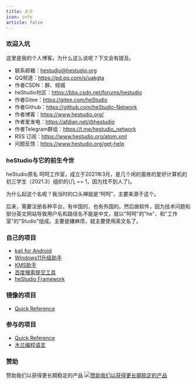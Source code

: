 ```yaml
---
title: 关于
icon: info
article: false
---
```


### 欢迎入坑
这里是我的个人博客。为什么这么说呢？下文会有提及。

- 联系邮箱：hestudio@hestudio.org
- QQ频道：https://pd.qq.com/s/uakgta
- 作者CSDN：醉、倾城
- heStudio社区：https://bbs.csdn.net/forums/hestudio
- 作者Gitee：https://gitee.com/heStudio
- 作者Github：https://github.com/heStudio-Network
- 作者博客：https://www.hestudio.org/
- 作者爱发电：https://afdian.net/@hestudio
- 作者Telegram群组：https://t.me/hestudio_network
- RSS 订阅：https://www.hestudio.org/atom.xml
- 问题反馈：https://www.hestudio.org/get-help

### heStudio与它的前生今世
heStudio原名 呵呵工作室，成立于2021年3月，是几个闲的蛋疼的爱好计算机的初三学生（2021.3）组织的(几 == 1，因为找不到人了)。

为什么起这个名呢？我当时的口头禅就是“呵呵”，主要来源于这个。

后来，需要注册各种平台，有中国的，也有外国的。然后做软件，因为技术问题和部分英文网站导致用户名和路径名不能是中文，就以"呵呵"的"he"，和"工作室"的"Studio"组成。主要是嫌麻烦，就主要使用英文名了。

### 自己的项目
- [kali for Android](https://gitee.com/heStudio/ka_install?_from=gitee_search)
- [Windows11升级助手](https://gitee.com/heStudio/upgrade_win11?_from=gitee_search)
- [KMS助手](https://gitee.com/heStudio/kms-tool?_from=gitee_search)
- [百度搜索提交工具](https://pypi.org/project/hbsst/)
- [heStudio Framework](https://pypi.org/project/heframework/)

### 镜像的项目
- [Quick Reference](https://quickref.hestudio.org/)

### 参与的项目
- [Quick Reference](https://github.com/jaywcjlove/reference)
- [木兰编程语言](https://gitee.com/MulanRevive/mulan-rework)

### 赞助
赞助我们以获得更长期稳定的产品
[![赞助我们以获得更长期稳定的产品](https://hestudio-server-image.oss-cn-hongkong.aliyuncs.com/2022/12/13/639873ce2d116.jpg)](https://afdian.net/@hestudio)